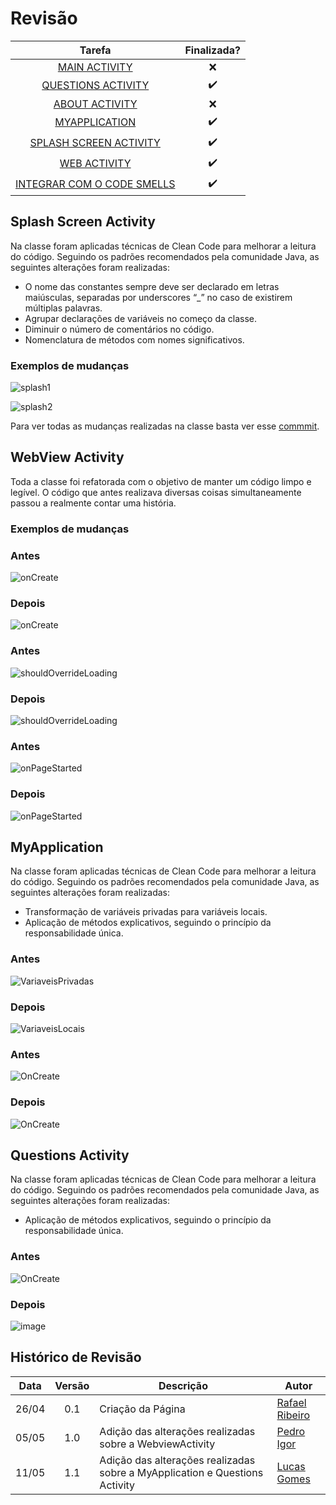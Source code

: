 # Revisão

Tarefa | Finalizada? |
:-----:|:-----------:|
[MAIN ACTIVITY](https://github.com/GCES-Escola-em-Casa-2020-2/wiki/issues/16) | :x: |
[QUESTIONS ACTIVITY](https://github.com/GCES-Escola-em-Casa-2020-2/wiki/issues/26) | :heavy_check_mark: |
[ABOUT ACTIVITY](https://github.com/GCES-Escola-em-Casa-2020-2/wiki/issues/27) | :x: |
[MYAPPLICATION](https://github.com/GCES-Escola-em-Casa-2020-2/wiki/issues/28) | :heavy_check_mark: |
[SPLASH SCREEN ACTIVITY](https://github.com/GCES-Escola-em-Casa-2020-2/wiki/issues/29) | :heavy_check_mark: |
[WEB ACTIVITY](https://github.com/GCES-Escola-em-Casa-2020-2/wiki/issues/30) | :heavy_check_mark: |
[INTEGRAR COM O CODE SMELLS](https://github.com/GCES-Escola-em-Casa-2020-2/wiki/issues/31) | :heavy_check_mark: |

## Splash Screen Activity

Na classe foram aplicadas técnicas de Clean Code para melhorar a leitura do código. Seguindo os padrões recomendados pela comunidade Java, as seguintes alterações foram realizadas:

* O nome das constantes sempre deve ser declarado em letras maiúsculas, separadas por underscores “_” no caso de existirem múltiplas palavras.
* Agrupar declarações de variáveis no começo da classe.
* Diminuir o número de comentários no código.
* Nomenclatura de métodos com nomes significativos.

### Exemplos de mudanças

![splash1](./../../img/sprint5/splash1.png)<br>

![splash2](./../../img/sprint5/splash2.png)<br>

Para ver todas as mudanças realizadas na classe basta ver esse [commmit](https://github.com/GCES-Escola-em-Casa-2020-2/android-escola-em-casa/commit/22edeca91a6ea14f3784b6e2f7000f4c8e943558).

## WebView Activity

Toda a classe foi refatorada com o objetivo de manter um código limpo e legível. O código que antes realizava diversas coisas simultaneamente passou a realmente contar uma história.

### Exemplos de mudanças
### Antes
![onCreate](./../../img/sprint5/antes_oncreate.png)

### Depois
![onCreate](./../../img/sprint5/depois_oncreate.png)

### Antes
![shouldOverrideLoading](./../../img/sprint5/antes_shouldoverrideloading.png)

### Depois
![shouldOverrideLoading](./../../img/sprint5/depois_shouldoverrideloading.png)

### Antes
![onPageStarted](./../../img/sprint5/antes_onpagestarted.png)

### Depois
![onPageStarted](./../../img/sprint5/depois_onpagestarted.png)

## MyApplication

Na classe foram aplicadas técnicas de Clean Code para melhorar a leitura do código. Seguindo os padrões recomendados pela comunidade Java, as seguintes alterações foram realizadas:

* Transformação de variáveis privadas para variáveis locais.
* Aplicação de métodos explicativos, seguindo o princípio da responsabilidade única.

### Antes 
![VariaveisPrivadas](https://user-images.githubusercontent.com/18038966/117905257-47473c00-b2a9-11eb-91cb-3ecac4c3c779.png)

### Depois
![VariaveisLocais](https://user-images.githubusercontent.com/18038966/117905297-57f7b200-b2a9-11eb-9cf2-b85498979ff1.png)

### Antes
![OnCreate](https://user-images.githubusercontent.com/18038966/117905328-6645ce00-b2a9-11eb-9363-dd5c58eaaaa2.png)

### Depois
![OnCreate](https://user-images.githubusercontent.com/18038966/117905384-78c00780-b2a9-11eb-81a8-62bd3acdd455.png)

## Questions Activity

Na classe foram aplicadas técnicas de Clean Code para melhorar a leitura do código. Seguindo os padrões recomendados pela comunidade Java, as seguintes alterações foram realizadas:

* Aplicação de métodos explicativos, seguindo o princípio da responsabilidade única.

### Antes
![OnCreate](https://user-images.githubusercontent.com/18038966/117905482-9d1be400-b2a9-11eb-8422-830958deca52.png)

### Depois
![image](https://user-images.githubusercontent.com/18038966/117905510-ac029680-b2a9-11eb-9a61-0bc35ad5647d.png)



## Histórico de Revisão

Data | Versão | Descrição | Autor |
:---:|:------:|-----------|-------|
26/04|0.1 | Criação da Página | [Rafael Ribeiro](https://github.com/rafaelflarrn) |
05/05|1.0 | Adição das alterações realizadas sobre a WebviewActivity | [Pedro Igor](https://github.com/pedroeagle) |
11/05|1.1 | Adição das alterações realizadas sobre a MyApplication e Questions Activity | [Lucas Gomes](https://github.com/LGomees) |

